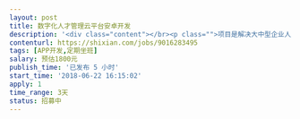 ```yaml
---                
layout: post       
title: 数字化人才管理云平台安卓开发           
description: '<div class="content"></br><p class="">项目是解决大中型企业人力资源、移动办公、财务管理等方面问题，所以应聘者最好有企业管理中人力资源、移动办公、财务管理等SAAS软件开发的经验，还有IM、地图、支付、电商等各种第三方接入经验，我们产品类似于钉钉、金蝶云之家、dayhr。</p></br></div>'     
contenturl: https://shixian.com/jobs/9016283495      
tags: [APP开发,定期坐班]            
salary: 预估1800元          
publish_time: '已发布 5 小时'         
start_time: '2018-06-22 16:15:02'           
apply: 1                   
time_range: 3天              
status: 招募中                  
---                 
```

